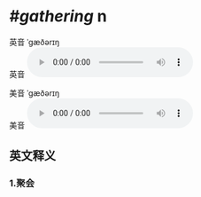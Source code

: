 # ***\#gathering*** n
英音 ˈɡæðərɪŋ  
英音
<audio src="./media/gathering1_AAC.aac" controls="controls"></audio>

美音 ˈɡæðərɪŋ  
美音
<audio src="./media/gathering2_AAC.aac" controls="controls"></audio>



  

英文释义
---
### 1.**聚会**  


